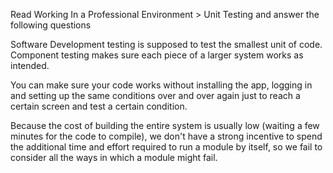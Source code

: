 Read Working In a Professional Environment > Unit Testing and answer the following questions

<!-- What is Software Development Testing? -->
Software Development testing is supposed to test the smallest unit of code. Component testing makes sure each piece of a larger system works as intended.

<!-- What are the benefits of Testing in software development? -->
You can make sure your code works without installing the app, logging in and setting up the same conditions over and over again just to reach a certain screen and test a certain condition.

<!-- What are some potential drawbacks of Testing in software development? -->
Because the cost of building the entire system is usually low (waiting a few minutes for the code to compile), we don't have a strong incentive to spend the additional time and effort required to run a module by itself, so we fail to consider all the ways in which a module might fail.
